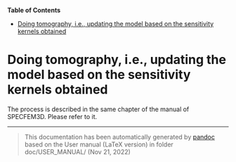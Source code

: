 **Table of Contents**

- [Doing tomography, i.e., updating the model based on the sensitivity kernels obtained](#doing-tomography-i.e.-updating-the-model-based-on-the-sensitivity-kernels-obtained)

Doing tomography, i.e., updating the model based on the sensitivity kernels obtained
====================================================================================

The process is described in the same chapter of the manual of SPECFEM3D. Please refer to it.

-----
> This documentation has been automatically generated by [pandoc](http://www.pandoc.org)
> based on the User manual (LaTeX version) in folder doc/USER_MANUAL/
> (Nov 21, 2022)

